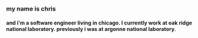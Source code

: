 ### my name is chris 
#### and i'm a software engineer living in chicago. I currently work at oak ridge national laboratory. previously i was at argonne national laboratory.

